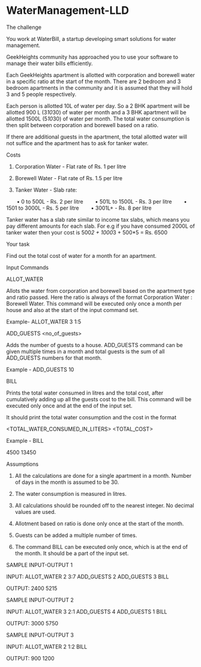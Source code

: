 # WaterManagement-LLD


The challenge

You work at WaterBill, a startup developing smart solutions for water management.

GeekHeights community has approached you to use your software to manage their water bills efficiently.

Each GeekHeights apartment is allotted with corporation and borewell water in a specific ratio at the start of the month. There are 2 bedroom and 3 bedroom apartments in the community and it is assumed that they will hold 3 and 5 people respectively.

Each person is allotted 10L of water per day. So a 2 BHK apartment will be allotted 900 L (3*10*30) of water per month and a 3 BHK apartment will be allotted 1500L (5*10*30) of water per month. The total water consumption is then split between corporation and borewell based on a ratio.

If there are additional guests in the apartment, the total allotted water will not suffice and the apartment has to ask for tanker water.


Costs

1. Corporation Water - Flat rate of Rs. 1 per litre

2. Borewell Water - Flat rate of Rs. 1.5 per litre

3. Tanker Water - Slab rate:

  • 0 to 500L - Rs. 2 per litre
  • 501L to 1500L - Rs. 3 per litre
  • 1501 to 3000L - Rs. 5 per litre
  • 3001L+ - Rs. 8 per litre

Tanker water has a slab rate similar to income tax slabs, which means you pay different amounts for each slab. For e.g if you have consumed 2000L of tanker water then your cost is 500*2 + 1000*3 + 500*5 = Rs. 6500


Your task

Find out the total cost of water for a month for an apartment.


Input Commands

ALLOT_WATER <apartment-type> <ratio>

Allots the water from corporation and borewell based on the apartment type and ratio passed. Here the ratio is always of the format Corporation Water : Borewell Water. This command will be executed only once a month per house and also at the start of the input command set.

Example- ALLOT_WATER 3 1:5

ADD_GUESTS <no_of_guests>

Adds the number of guests to a house. ADD_GUESTS command can be given multiple times in a month and total guests is the sum of all ADD_GUESTS numbers for that month.

Example - ADD_GUESTS 10

BILL

Prints the total water consumed in litres and the total cost, after cumulatively adding up all the guests cost to the bill. This command will be executed only once and at the end of the input set.

It should print the total water consumption and the cost in the format

<TOTAL_WATER_CONSUMED_IN_LITERS> <TOTAL_COST>

Example - BILL

4500 13450


Assumptions

1. All the calculations are done for a single apartment in a month. Number of days in the month is assumed to be 30.

2. The water consumption is measured in litres.

3. All calculations should be rounded off to the nearest integer. No decimal values are used.

4. Allotment based on ratio is done only once at the start of the month.

5. Guests can be added a multiple number of times.

6. The command BILL can be executed only once, which is at the end of the month. It should be a part of the input set.



SAMPLE INPUT-OUTPUT 1

INPUT:
ALLOT_WATER 2 3:7
ADD_GUESTS 2
ADD_GUESTS 3
BILL

OUTPUT:
2400 5215

SAMPLE INPUT-OUTPUT 2

INPUT:
ALLOT_WATER 3 2:1
ADD_GUESTS 4
ADD_GUESTS 1
BILL

OUTPUT:
3000 5750

SAMPLE INPUT-OUTPUT 3

INPUT:
ALLOT_WATER 2 1:2
BILL

OUTPUT:
900 1200


